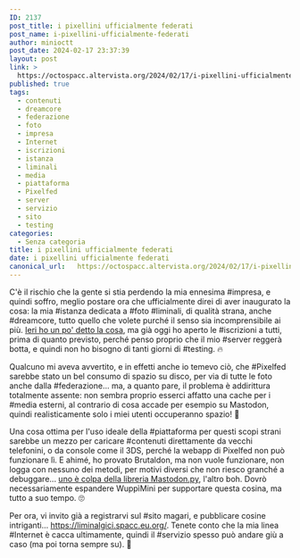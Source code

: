 ```yaml
---
ID: 2137
post_title: i pixellini ufficialmente federati
post_name: i-pixellini-ufficialmente-federati
author: minioctt
post_date: 2024-02-17 23:37:39
layout: post
link: >
  https://octospacc.altervista.org/2024/02/17/i-pixellini-ufficialmente-federati/
published: true
tags:
  - contenuti
  - dreamcore
  - federazione
  - foto
  - impresa
  - Internet
  - iscrizioni
  - istanza
  - liminali
  - media
  - piattaforma
  - Pixelfed
  - server
  - servizio
  - sito
  - testing
categories:
  - Senza categoria
title: i pixellini ufficialmente federati
date: i pixellini ufficialmente federati
canonical_url:   https://octospacc.altervista.org/2024/02/17/i-pixellini-ufficialmente-federati/
---
```

<!-- wp:paragraph -->
<p>C'è il rischio che la gente si stia perdendo la mia ennesima #impresa, e quindi soffro, meglio postare ora che ufficialmente direi di aver inaugurato la cosa: la mia #istanza dedicata a #foto #liminali, di qualità strana, anche #dreamcore, tutto quello che volete purché il senso sia incomprensibile ai più. <a href="https://octospacc.altervista.org/2024/02/16/pixel-liminali/">Ieri ho un po' detto la cosa</a>, ma già oggi ho aperto le #iscrizioni a tutti, prima di quanto previsto, perché penso proprio che il mio #server reggerà botta, e quindi non ho bisogno di tanti giorni di #testing. 🔥️</p>
<!-- /wp:paragraph -->

<!-- wp:paragraph -->
<p>Qualcuno mi aveva avvertito, e in effetti anche io temevo ciò, che #Pixelfed sarebbe stato un bel consumo di spazio su disco, per via di tutte le foto anche dalla #federazione... ma, a quanto pare, il problema è addirittura totalmente assente: non sembra proprio esserci affatto una cache per i #media esterni, al contrario di cosa accade per esempio su Mastodon, quindi realisticamente solo i miei utenti occuperanno spazio! 🥳️</p>
<!-- /wp:paragraph -->

<!-- wp:paragraph -->
<p>Una cosa ottima per l'uso ideale della #piattaforma per questi scopi strani sarebbe un mezzo per caricare #contenuti direttamente da vecchi telefonini, o da console come il 3DS, perché la webapp di Pixelfed non può funzionare lì. E ahimé, ho provato Brutaldon, ma non vuole funzionare, non logga con nessuno dei metodi, per motivi diversi che non riesco granché a debuggare... <a href="https://stackoverflow.com/questions/75816380/how-to-login-on-pixelfed-instances-with-mastodon-py">uno è colpa della libreria Mastodon.py</a>, l'altro boh. Dovrò necessariamente espandere WuppìMini per supportare questa cosina, ma tutto a suo tempo. 🙄️</p>
<!-- /wp:paragraph -->

<!-- wp:paragraph -->
<p>Per ora, vi invito già a registrarvi sul #sito magari, e pubblicare cosine intriganti... <a href="https://liminalgici.spacc.eu.org/">https://liminalgici.spacc.eu.org/</a>. Tenete conto che la mia linea #Internet è cacca ultimamente, quindi il #servizio spesso può andare giù a caso (ma poi torna sempre su). 🙏️</p>
<!-- /wp:paragraph -->